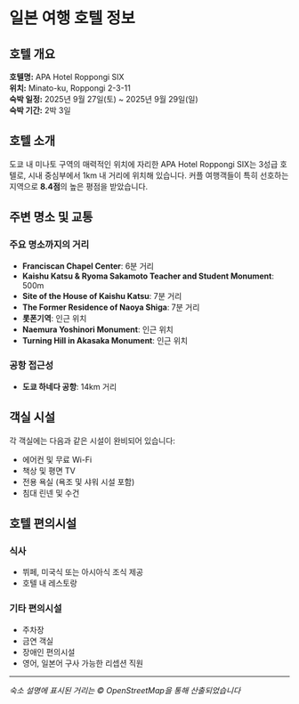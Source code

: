 # 일본 여행 호텔 정보

## 호텔 개요
**호텔명:** APA Hotel Roppongi SIX  
**위치:** Minato-ku, Roppongi 2-3-11  
**숙박 일정:** 2025년 9월 27일(토) ~ 2025년 9월 29일(일)  
**숙박 기간:** 2박 3일

## 호텔 소개
도쿄 내 미나토 구역의 매력적인 위치에 자리한 APA Hotel Roppongi SIX는 3성급 호텔로, 시내 중심부에서 1km 내 거리에 위치해 있습니다. 커플 여행객들이 특히 선호하는 지역으로 **8.4점**의 높은 평점을 받았습니다.

## 주변 명소 및 교통
### 주요 명소까지의 거리
- **Franciscan Chapel Center**: 6분 거리
- **Kaishu Katsu & Ryoma Sakamoto Teacher and Student Monument**: 500m
- **Site of the House of Kaishu Katsu**: 7분 거리
- **The Former Residence of Naoya Shiga**: 7분 거리
- **롯폰기역**: 인근 위치
- **Naemura Yoshinori Monument**: 인근 위치
- **Turning Hill in Akasaka Monument**: 인근 위치

### 공항 접근성
- **도쿄 하네다 공항**: 14km 거리

## 객실 시설
각 객실에는 다음과 같은 시설이 완비되어 있습니다:
- 에어컨 및 무료 Wi-Fi
- 책상 및 평면 TV
- 전용 욕실 (욕조 및 샤워 시설 포함)
- 침대 린넨 및 수건

## 호텔 편의시설
### 식사
- 뷔페, 미국식 또는 아시아식 조식 제공
- 호텔 내 레스토랑

### 기타 편의시설
- 주차장
- 금연 객실
- 장애인 편의시설
- 영어, 일본어 구사 가능한 리셉션 직원

---
*숙소 설명에 표시된 거리는 © OpenStreetMap을 통해 산출되었습니다*